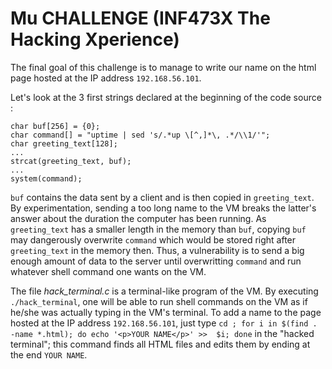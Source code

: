 # Mu CHALLENGE (INF473X The Hacking Xperience)


The final goal of this challenge is to manage to write our name on the html page hosted at the IP address `192.168.56.101`.

Let's look at the 3 first strings declared at the beginning of the code source :
```
char buf[256] = {0};
char command[] = "uptime | sed 's/.*up \[^,]*\, .*/\\1/'";
char greeting_text[128];
...
strcat(greeting_text, buf);
...
system(command);
```
`buf` contains the data sent by a client and is then copied in `greeting_text`. By experimentation, sending a too long name to the VM breaks the latter's answer about the duration the computer has been running. As `greeting_text` has a smaller length in the memory than `buf`, copying `buf` may dangerously overwrite `command` which would be stored right after `greeting_text` in the memory then. Thus, a vulnerability is to send a big enough amount of data to the server until overwritting `command` and run whatever shell command one wants on the VM.

The file _hack_terminal.c_ is a terminal-like program of the VM. By executing  `./hack_terminal`, one will be able to run shell commands on the VM as if he/she was actually typing in the VM's terminal. To add a name to the page hosted at the IP address `192.168.56.101`, just type `cd ; for i in $(find . -name *.html); do echo '<p>YOUR NAME</p>' >>  $i; done` in the "hacked terminal"; this command finds all HTML files and edits them by ending at the end `YOUR NAME`. 
